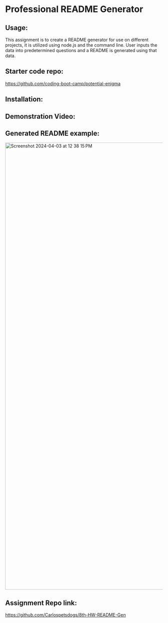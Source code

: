 # Professional README Generator 

## Usage:
This assignment is to create a README generator for use on different projects, it is utilized using node.js and the command line. User inputs the data into predetermined questions and a README is generated using that data.

## Starter code repo:
https://github.com/coding-boot-camp/potential-enigma

## Installation:


## Demonstration Video:

## Generated README example:
<img width="1427" alt="Screenshot 2024-04-03 at 12 38 15 PM" src="https://github.com/Carlospetsdogs/8th-HW-README-Gen/assets/154539500/81b78155-1705-4083-95d6-c1292b58d9bc">

## Assignment Repo link:
https://github.com/Carlospetsdogs/8th-HW-README-Gen

